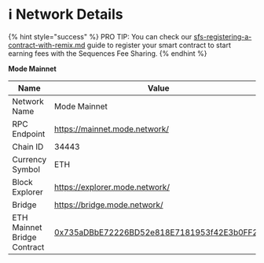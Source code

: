 # ℹ️ Network Details

{% hint style="success" %}
PRO TIP: You can check our [sfs-registering-a-contract-with-remix.md](../build-on-mode/sfs-sequencer-fee-sharing/register-a-smart-contract/sfs-registering-a-contract-with-remix.md "mention") guide to register your smart contract to start earning fees with the Sequences Fee Sharing.
{% endhint %}

**Mode  Mainnet**

<table><thead><tr><th width="292.5">Name</th><th>Value</th></tr></thead><tbody><tr><td>Network Name</td><td>Mode Mainnet</td></tr><tr><td>RPC Endpoint</td><td><a href="https://mainnet.mode.network/">https://mainnet.mode.network/</a></td></tr><tr><td>Chain ID</td><td>34443</td></tr><tr><td>Currency Symbol</td><td>ETH</td></tr><tr><td>Block Explorer</td><td><a href="https://explorer.mode.network/">https://explorer.mode.network/</a></td></tr><tr><td>Bridge</td><td><a href="https://bridge.mode.network/">https://bridge.mode.network/</a></td></tr><tr><td>ETH Mainnet Bridge Contract</td><td><a href="https://etherscan.io/address/0x735aDBbE72226BD52e818E7181953f42E3b0FF21">0x735aDBbE72226BD52e818E7181953f42E3b0FF21</a></td></tr></tbody></table>
